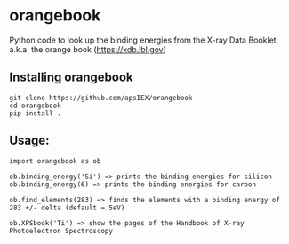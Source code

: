# orangebook
Python code to look up the binding energies from the X-ray Data Booklet, a.k.a. the orange book 
(https://xdb.lbl.gov)

## Installing orangebook


    git clone https://github.com/apsIEX/orangebook
    cd orangebook
    pip install .


## Usage:
    import orangebook as ob
    
    ob.binding_energy('Si') => prints the binding energies for silicon
    ob.binding_energy(6) => prints the binding energies for carbon
    
    ob.find_elements(283) => finds the elements with a binding energy of 283 +/- delta (default = 5eV)
    
    ob.XPSbook('Ti') => show the pages of the Handbook of X-ray Photoelectron Spectroscopy 
  
